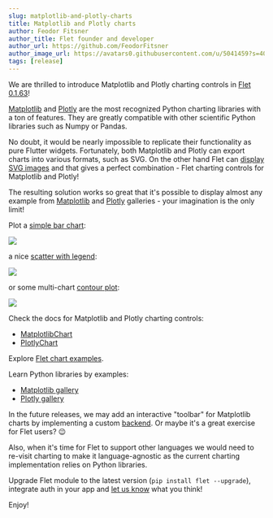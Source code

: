 ```yaml
---
slug: matplotlib-and-plotly-charts
title: Matplotlib and Plotly charts
author: Feodor Fitsner
author_title: Flet founder and developer
author_url: https://github.com/FeodorFitsner
author_image_url: https://avatars0.githubusercontent.com/u/5041459?s=400&v=4
tags: [release]
---
```


We are thrilled to introduce Matplotlib and Plotly charting controls in [Flet 0.1.63](https://pypi.org/project/flet/0.1.63/)!

[Matplotlib](https://matplotlib.org/) and [Plotly](https://plotly.com/python/) are the most recognized Python charting libraries with a ton of features. They are greatly compatible with other scientific Python libraries such as Numpy or Pandas.

No doubt, it would be nearly impossible to replicate their functionality as pure Flutter widgets. Fortunately, both Matplotlib and Plotly can export charts into various formats, such as SVG. On the other hand Flet can [display SVG images](https://github.com/flet-dev/examples/blob/main/python/controls/image/svg-image.py) and that gives a perfect combination - Flet charting controls for Matplotlib and Plotly!

The resulting solution works so great that it's possible to display almost any example from [Matplotlib](https://matplotlib.org/stable/gallery/index.html) and [Plotly](https://plotly.com/python/) galleries - your imagination is the only limit!

Plot a [simple bar chart](https://github.com/flet-dev/examples/blob/main/python/controls/charts/mpl-barchart.py):

<img src="/img/docs/controls/charts/matplotlib-barchart.png" className="screenshot-60"/>

a nice [scatter with legend](https://github.com/flet-dev/examples/blob/main/python/controls/charts/mpl-scatter.py):

<img src="/img/docs/controls/charts/matplotlib-scatter.png" className="screenshot-60"/>

or some multi-chart [contour plot](https://github.com/flet-dev/examples/blob/main/python/controls/charts/mpl-contour.py):

<img src="/img/docs/controls/charts/matplotlib-contour.png" className="screenshot-60"/>

Check the docs for Matplotlib and Plotly charting controls:

* [MatplotlibChart](/docs/controls/matplotlibchart)
* [PlotlyChart](/docs/controls/plotlychart)

Explore [Flet chart examples](https://github.com/flet-dev/examples/tree/main/python/controls/charts).

Learn Python libraries by examples:

* [Matplotlib gallery](https://matplotlib.org/stable/gallery/index.html)
* [Plotly gallery](https://plotly.com/python/)

In the future releases, we may add an interactive "toolbar" for Matplotlib charts by implementing a custom [backend](https://matplotlib.org/stable/users/explain/backends.html). Or maybe it's a great exercise for Flet users? 😉

Also, when it's time for Flet to support other languages we would need to re-visit charting to make it language-agnostic as the current charting implementation relies on Python libraries.

Upgrade Flet module to the latest version (`pip install flet --upgrade`), integrate auth in your app and [let us know](https://discord.gg/dzWXP8SHG8) what you think!

Enjoy!